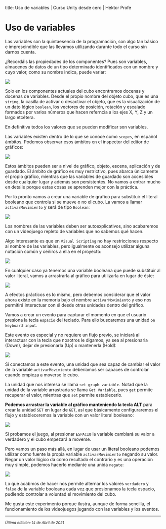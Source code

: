 title: Uso de variables | Curso Unity desde cero | Hektor Profe

# Uso de variables

Las variables son la quintaesencia de la programación, son algo tan básico e imprescindible que las llevamos utilizando durante todo el curso sin darnos cuenta.

¿Recordáis las propiedades de los componentes? Pues son variables, almacenes de datos de un tipo determinado identificados con un nombre y cuyo valor, como su nombre indica, puede variar:

![]({{cdn}}/unity/Screenshot_88.png)

Solo en los componentes actuales del cubo encontramos docenas y docenas de variables. Desde el propio nombre del objeto cubo, que es una `string`, la casilla de activar o desactivar el objeto, que es la visualización de un dato lógico `boolean`, los vectores de posición, rotación y escalado formados por varios números que hacen referncia a los ejes X, Y, Z y un largo etcétera. 

En definitiva todos los valores que se pueden modificar son variables.

Las variables existen dentro de lo que se conoce como `scopes`, en español ámbitos. Podemos observar esos ámbitos en el inspector del editor de gráficos:

![]({{cdn}}/unity/Screenshot_89.png)

Estos ámbitos pueden ser a nivel de gráfico, objeto, escena, aplicación y de guardado. El ámbito de gráfico es muy restrictivo, pues abarca únicamente el propio gráfico, mientras que las variables de guardado son accesibles desde cualquier lugar y además son persistentes. No vamos a entrar mucho en detalle porque estas cosas se aprenden mejor con la práctica.

Por lo pronto vamos a crear una variable de gráfico para substituir el literal booleano que controla si se mueve o no el cubo. La vamos a llamar `activarMovimiento` y será de tipo `Boolean`:

![]({{cdn}}/unity/Screenshot_90.png)

Los nombres de las variables deben ser autoexplicativos, sino acabaremos con un videojuego repleto de variables que no sabemos qué hacen. 

Algo interesante es que en `Visual Scripting` no hay restricciones respecto al nombre de las variables, pero igualmente os aconsejo utilizar alguna notación común y ceñiros a ella en el proyecto:

![]({{cdn}}/unity/Screenshot_91.png)

En cualquier caso ya tenemos una variable booleana que puede substituir al valor literal, vamos a arrastrarla al gráfico para utilizarla en lugar de éste:

![]({{cdn}}/unity/Screenshot_93.png)

A efectos prácticos es lo mismo, pero debemos considerar que el valor ahora existe en la memoria bajo el nombre `activarMovimiento` y eso nos permitirá interactuar con él desde otras unidades dentro del gráfico.

Vamos a crear un evento para capturar el momento en que el usuario presiona la tecla `espacio` del teclado. Para ello buscaremos una unidad `on keyboard input`. 

Este evento es especial y no requiere un flujo previo, se iniciará al interactuar con la tecla que nosotros le digamos, ya sea al presionarla (Down), dejar de presionarla (Up) o mantenerla (Hold):

![]({{cdn}}/unity/Screenshot_94.png)

Si conectamos a este evento, una unidad que sea capaz de cambiar el valor de la variable `activarMovimiento` deberíamos ser capaces de controlar cuando empieza a moverse le cubo.

La unidad que nos interesa se llama `set graph variable`. Notad que la unidad de la variable arrastrada se llama `Get Variable`, pues `get` permite recuperar el valor, mientras que `set` permite establecerlo. 

**Podemos arrastrar la variable al gráfico manteniendo la tecla ALT** para crear la unidad `SET` en lugar de `GET`, así que básicamente configuraremos el flujo y estableceremos la variable con un valor literal booleano:

![]({{cdn}}/unity/Screenshot_95.png)

Si probamos el juego, al presionar `ESPACIO` la variable cambiará su valor a verdadero y el cubo empezará a moverse.

Pero vamos un paso más allá, en lugar de usar un literal booleano podemos utilizar como fuente la propia variable `activarMovimiento` negando su valor. Negar un valor lógico da como resultado el contrario y es una operación muy simple, podemos hacerlo mediante una unida `negate`:

![]({{cdn}}/unity/Screenshot_96.png)

Lo que acabmos de hacer nos permite alternar los valores `verdadero` y `falso` de la variable booleana cada vez que presionamos la tecla espacio, pudiendo controlar a voluntad el movimiento del cubo.

Me gusta este experimento porque ilustra, aunque de forma sencilla, el funcionamiento de los videojuegos jugando con las variables y los eventos.

___
<small class="edited"><i>Última edición: 14 de Abril de 2021</i></small>